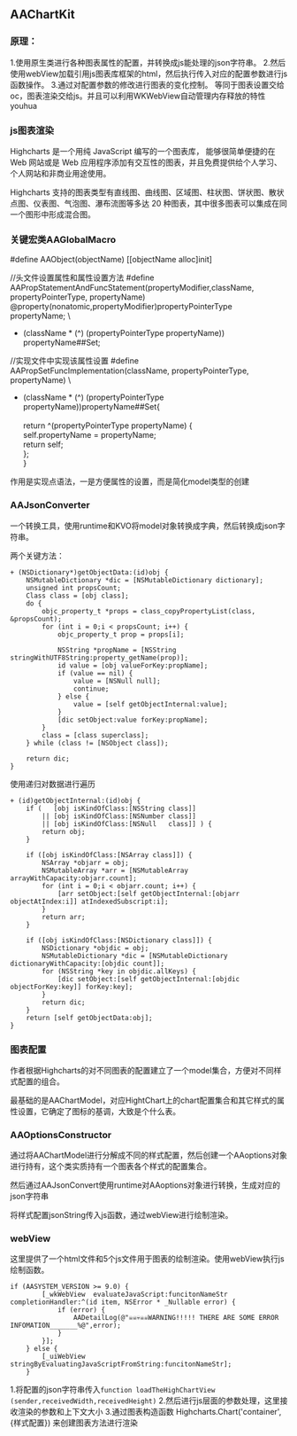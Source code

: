 ## AAChartKit

### 原理：

1.使用原生类进行各种图表属性的配置，并转换成js能处理的json字符串。
2.然后使用webView加载引用js图表库框架的html，然后执行传入对应的配置参数进行js函数操作。
3.通过对配置参数的修改进行图表的变化控制。
等同于图表设置交给oc，图表渲染交给js。并且可以利用WKWebView自动管理内存释放的特性youhua

### js图表渲染

Highcharts 是一个用纯 JavaScript 编写的一个图表库， 能够很简单便捷的在 Web 网站或是 Web 应用程序添加有交互性的图表，并且免费提供给个人学习、个人网站和非商业用途使用。

Highcharts 支持的图表类型有直线图、曲线图、区域图、柱状图、饼状图、散状点图、仪表图、气泡图、瀑布流图等多达 20 种图表，其中很多图表可以集成在同一个图形中形成混合图。

### 关键宏类AAGlobalMacro

#define AAObject(objectName) [[objectName alloc]init] 

//头文件设置属性和属性设置方法
#define AAPropStatementAndFuncStatement(propertyModifier,className, propertyPointerType, propertyName)                  \
@property(nonatomic,propertyModifier)propertyPointerType  propertyName;                                                 \
- (className * (^) (propertyPointerType propertyName)) propertyName##Set;

//实现文件中实现该属性设置
#define AAPropSetFuncImplementation(className, propertyPointerType, propertyName)                                       \
- (className * (^) (propertyPointerType propertyName))propertyName##Set{   
                                             \
	return ^(propertyPointerType propertyName) {                                                                            \
		self.propertyName = propertyName;                                                                                       \
		return self;                                                                                                            \
	};                                                                                                                      \
}

作用是实现点语法，一是方便属性的设置，而是简化model类型的创建

### AAJsonConverter

一个转换工具，使用runtime和KVO将model对象转换成字典，然后转换成json字符串。

两个关键方法：

```
+ (NSDictionary*)getObjectData:(id)obj {
    NSMutableDictionary *dic = [NSMutableDictionary dictionary];
    unsigned int propsCount;
    Class class = [obj class];
    do {
        objc_property_t *props = class_copyPropertyList(class, &propsCount);
        for (int i = 0;i < propsCount; i++) {
            objc_property_t prop = props[i];
            
            NSString *propName = [NSString stringWithUTF8String:property_getName(prop)];
            id value = [obj valueForKey:propName];
            if (value == nil) {
                value = [NSNull null];
                continue;
            } else {
                value = [self getObjectInternal:value];
            }
            [dic setObject:value forKey:propName];
        }
        class = [class superclass];
    } while (class != [NSObject class]);
    
    return dic;
}
```

使用递归对数据进行遍历
```
+ (id)getObjectInternal:(id)obj {
    if (   [obj isKindOfClass:[NSString class]]
        || [obj isKindOfClass:[NSNumber class]]
        || [obj isKindOfClass:[NSNull   class]] ) {
        return obj;
    }
    
    if ([obj isKindOfClass:[NSArray class]]) {
        NSArray *objarr = obj;
        NSMutableArray *arr = [NSMutableArray arrayWithCapacity:objarr.count];
        for (int i = 0;i < objarr.count; i++) {
            [arr setObject:[self getObjectInternal:[objarr objectAtIndex:i]] atIndexedSubscript:i];
        }
        return arr;
    }
    
    if ([obj isKindOfClass:[NSDictionary class]]) {
        NSDictionary *objdic = obj;
        NSMutableDictionary *dic = [NSMutableDictionary dictionaryWithCapacity:[objdic count]];
        for (NSString *key in objdic.allKeys) {
            [dic setObject:[self getObjectInternal:[objdic objectForKey:key]] forKey:key];
        }
        return dic;
    }
    return [self getObjectData:obj];
}

```

### 图表配置

作者根据Highcharts的对不同图表的配置建立了一个model集合，方便对不同样式配置的组合。

最基础的是AAChartModel，对应HightChart上的chart配置集合和其它样式的属性设置，它确定了图标的基调，大致是个什么表。

### AAOptionsConstructor

通过将AAChartModel进行分解成不同的样式配置，然后创建一个AAoptions对象进行持有，这个类实质持有一个图表各个样式的配置集合。

然后通过AAJsonConvert使用runtime对AAoptions对象进行转换，生成对应的json字符串

将样式配置jsonString传入js函数，通过webView进行绘制渲染。

### webView

这里提供了一个html文件和5个js文件用于图表的绘制渲染。使用webView执行js绘制函数。

```
if (AASYSTEM_VERSION >= 9.0) {
        [_wkWebView  evaluateJavaScript:funcitonNameStr completionHandler:^(id item, NSError * _Nullable error) {
            if (error) {
                AADetailLog(@"☠️☠️💀☠️☠️WARNING!!!!! THERE ARE SOME ERROR INFOMATION_______%@",error);
            }
        }];
    } else {
        [_uiWebView  stringByEvaluatingJavaScriptFromString:funcitonNameStr];
    }
```

1.将配置的json字符串传入`function loadTheHighChartView (sender,receivedWidth,receivedHeight)`
2.然后进行js层面的参数处理，这里接收渲染的参数和上下文大小
3.通过图表构造函数 Highcharts.Chart('container', {样式配置}) 来创建图表方法进行渲染


